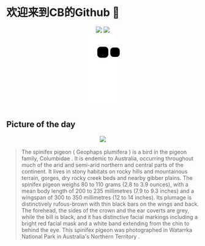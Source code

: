 
# 欢迎来到CB的Github 👋

<div align="center">
  <img height="137px" src="https://github-readme-stats.vercel.app/api?username=SuperCB&show_icons=true&theme=radical" />
  <img height="137px" src="https://github-readme-stats.vercel.app/api/top-langs/?username=SuperCB&hide_title=true&hide_border=true&layout=compact&langs_count=6&text_color=000&icon_color=fff" />
</div>


<div align="center">
    <img src="./contribution-snake/github-contribution-grid-snake.svg" />
</div>



## Picture of the day
<div align="center">
  <img width=400px src="https://upload.wikimedia.org/wikipedia/commons/thumb/2/2b/Spinifex_Pigeon_0A2A1585.jpg/750px-Spinifex_Pigeon_0A2A1585.jpg" />
</div>

>The  spinifex pigeon  ( Geophaps plumifera ) is a bird in the pigeon family,  Columbidae . It is endemic to Australia, occurring throughout much of the arid and semi-arid northern and central parts of the continent. It lives in stony habitats on rocky hills and mountainous terrain, gorges, dry rocky creek beds and nearby  gibber  plains. The spinifex pigeon weighs 80 to 110 grams (2.8 to 3.9 ounces), with a mean body length of 200 to 235 millimetres (7.9 to 9.3 inches) and a wingspan of 300 to 350 millimetres (12 to 14 inches). Its plumage is distinctively rufous-brown with thin black bars on the wings and back. The forehead, the sides of the  crown  and the ear  coverts  are grey, while the bill is black, and it has distinctive facial markings including a bright red facial mask and a white band extending from the chin to behind the eye. This spinifex pigeon was photographed in  Watarrka National Park  in Australia's  Northern Territory .


